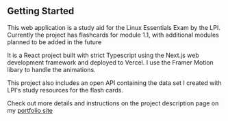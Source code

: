 ## Getting Started

This web application is a study aid for the Linux Essentials Exam by the LPI. Currently the project has flashcards for module 1.1, with additional modules planned to be added in the future

It is a React project built with strict Typescript using the Next.js web development framework and deployed to Vercel. I use the Framer Motion libary to handle the animations.

This project also includes an open API containing the data set I created with LPI's study resources for the flash cards.

Check out more details and instructions on the project description page on my [portfolio site](https://chaselonas.dev/javascript-project-linux-flashcards)